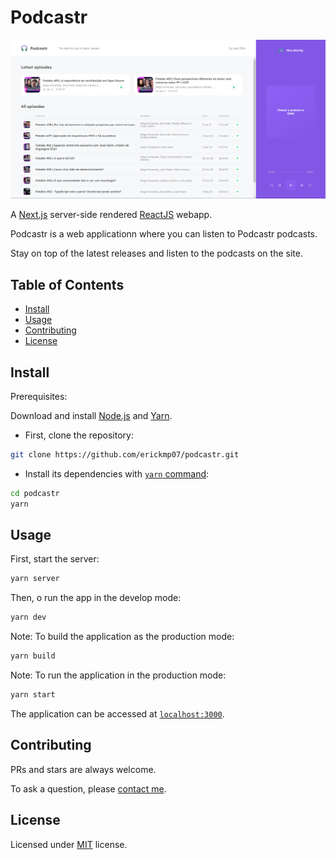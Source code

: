 # Podcastr

![banner](./public/podcastr-homepage.png)

A [Next.js](https://nextjs.org/) server-side rendered [ReactJS](https://reactjs.org/) webapp.

Podcastr is a web applicationn where you can listen to Podcastr podcasts.

Stay on top of the latest releases and listen to the podcasts on the site.

## Table of Contents

- [Install](#install)
- [Usage](#usage)
- [Contributing](#contributing)
- [License](#license)

## Install

Prerequisites:

Download and install [Node.js](https://nodejs.org/en/download/) and [Yarn](https://classic.yarnpkg.com/en/docs/install/).


- First, clone the repository:
```bash
git clone https://github.com/erickmp07/podcastr.git
```

- Install its dependencies with [`yarn` command](https://classic.yarnpkg.com/en/docs/usage):
```bash
cd podcastr
yarn
```

## Usage

First, start the server:
```bash
yarn server
```

Then, o run the app in the develop mode:
```bash
yarn dev
```

Note: To build the application as the production mode:
```bash
yarn build
```

Note: To run the application in the production mode:
```bash
yarn start
```

The application can be accessed at [`localhost:3000`](http://localhost:3000).

## Contributing

PRs and stars are always welcome.

To ask a question, please [contact me](erimacedo_92@hotmail.com).

## License

Licensed under [MIT](LICENSE) license.